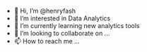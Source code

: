 - 👋 Hi, I’m @henryfash
- 👀 I’m interested in Data Analytics
- 🌱 I’m currently learning new analytics tools
- 💞️ I’m looking to collaborate on ...
- 📫 How to reach me ...

<!---
henryfash/henryfash is a ✨ special ✨ repository because its `README.md` (this file) appears on your GitHub profile.
You can click the Preview link to take a look at your changes.
--->
